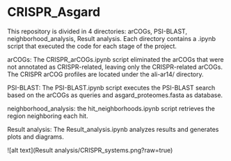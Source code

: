# CRISPR_Asgard

This repository is divided in 4 directories: arCOGs, PSI-BLAST, neighborhood_analysis, Result analysis. Each directory contains a .ipynb script that executed the code for each stage of the project.

arCOGs: The CRISPR_arCOGs.ipynb script eliminated the arCOGs that were not annotated as CRISPR-related, leaving only the CRISPR-related arCOGs. The CRISPR arCOG profiles are located under the ali-ar14/ directory.

PSI-BLAST: The PSI-BLAST.ipynb script executes the PSI-BLAST search based on the arCOGs as queries and asgard_proteomes.fasta as database.

neighborhood_analysis: the hit_neighborhoods.ipynb script retrieves the region neighboring each hit.

Result analysis: The Result_analysis.ipynb analyzes results and generates plots and diagrams.

![alt text](Result analysis/CRISPR_systems.png?raw=true)
